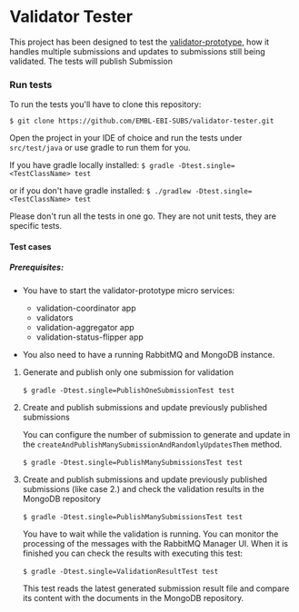 # Validator Tester
This project has been designed to test the [validator-prototype](https://github.com/EMBL-EBI-SUBS/validator-prototype), how it handles multiple submissions and updates to submissions still being validated.
The tests will publish Submission

### Run tests
To run the tests you'll have to clone this repository:
```
$ git clone https://github.com/EMBL-EBI-SUBS/validator-tester.git
```
Open the project in your IDE of choice and run the tests under `src/test/java` or use gradle to run them for you.

If you have gradle locally installed: `$ gradle -Dtest.single=<TestClassName> test`

or if you don't have gradle installed: `$ ./gradlew -Dtest.single=<TestClassName> test`

Please don't run all the tests in one go. They are not unit tests, they are specific tests.

#### Test cases

##### Prerequisites:

- You have to start the validator-prototype micro services:
  - validation-coordinator app
  - validators
  - validation-aggregator app
  - validation-status-flipper app

- You also need to have a running RabbitMQ and MongoDB instance.


1. Generate and publish only one submission for validation
<br><br>`$ gradle -Dtest.single=PublishOneSubmissionTest test`

2. Create and publish submissions and update previously published submissions

    You can configure the number of submission to generate and update in the
 `createAndPublishManySubmissionAndRandomlyUpdatesThem` method.
<br><br>`$ gradle -Dtest.single=PublishManySubmissionsTest test`
      
3. Create and publish submissions and update previously published submissions (like case 2.)
and check the validation results in the MongoDB repository
<br><br>`$ gradle -Dtest.single=PublishManySubmissionsTest test`

   You have to wait while the validation is running.
   You can monitor the processing of the messages with the RabbitMQ Manager UI.
   When it is finished you can check the results with executing this test:
   <br><br>`$ gradle -Dtest.single=ValidationResultTest test`
   
   This test reads the latest generated submission result file
   and compare its content with the documents in the MongoDB repository. 
